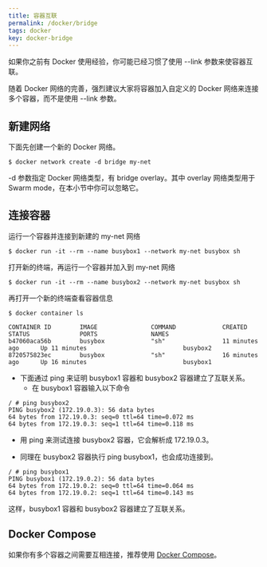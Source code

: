 ```yaml
---
title: 容器互联
permalink: /docker/bridge
tags: docker
key: docker-bridge
---
```

如果你之前有 Docker 使用经验，你可能已经习惯了使用 --link 参数来使容器互联。

随着 Docker 网络的完善，强烈建议大家将容器加入自定义的 Docker 网络来连接多个容器，而不是使用 --link 参数。

## 新建网络
下面先创建一个新的 Docker 网络。
```
$ docker network create -d bridge my-net
```
-d 参数指定 Docker 网络类型，有 bridge overlay。其中 overlay 网络类型用于 Swarm mode，在本小节中你可以忽略它。

## 连接容器
运行一个容器并连接到新建的 my-net 网络
```
$ docker run -it --rm --name busybox1 --network my-net busybox sh
```

打开新的终端，再运行一个容器并加入到 my-net 网络
```
$ docker run -it --rm --name busybox2 --network my-net busybox sh
```

再打开一个新的终端查看容器信息
```
$ docker container ls

CONTAINER ID        IMAGE               COMMAND             CREATED             STATUS              PORTS               NAMES
b47060aca56b        busybox             "sh"                11 minutes ago      Up 11 minutes                           busybox2
8720575823ec        busybox             "sh"                16 minutes ago      Up 16 minutes                           busybox1
```

- 下面通过 ping 来证明 busybox1 容器和 busybox2 容器建立了互联关系。
  - 在 busybox1 容器输入以下命令
```
/ # ping busybox2
PING busybox2 (172.19.0.3): 56 data bytes
64 bytes from 172.19.0.3: seq=0 ttl=64 time=0.072 ms
64 bytes from 172.19.0.3: seq=1 ttl=64 time=0.118 ms
```
- 用 ping 来测试连接 busybox2 容器，它会解析成 172.19.0.3。

 - 同理在 busybox2 容器执行 ping busybox1，也会成功连接到。
```
/ # ping busybox1
PING busybox1 (172.19.0.2): 56 data bytes
64 bytes from 172.19.0.2: seq=0 ttl=64 time=0.064 ms
64 bytes from 172.19.0.2: seq=1 ttl=64 time=0.143 ms
```
这样，busybox1 容器和 busybox2 容器建立了互联关系。

## Docker Compose
如果你有多个容器之间需要互相连接，推荐使用 [Docker Compose](https://yeasy.gitbooks.io/docker_practice/compose)。
